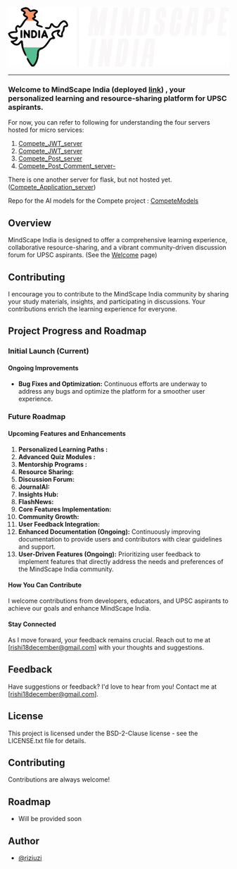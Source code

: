 <div style="text-align: center;">
    <img src="https://github.com/riziuzi/Compete/blob/master/public/img/dark.svg" alt="MindScape India logo">
</div>

--------------------------------------------------------------------------------

### Welcome to MindScape India (deployed [link](https://compete-j0qb.onrender.com/)) , your personalized learning and resource-sharing platform for UPSC aspirants.

For now, you can refer to following for understanding the four servers hosted for micro services:

1) [Compete_JWT_server](https://github.com/riziuzi/Compete_JWT_server)
2) [Compete_JWT_server](https://github.com/riziuzi/Compete_User_server)
3) [Compete_Post_server](https://github.com/riziuzi/Compete_Post_server)
4) [Compete_Post_Comment_server-](https://github.com/riziuzi/Compete_Post_Comment_server-)

There is one another server for flask, but not hosted yet. ([Compete_Application_server](https://github.com/riziuzi/Compete_Application_server))

Repo for the AI models for the Compete project : [CompeteModels](https://github.com/riziuzi/CompeteModels)

## Overview

MindScape India is designed to offer a comprehensive learning experience, collaborative resource-sharing, and a vibrant community-driven discussion forum for UPSC aspirants. (See the [Welcome](https://compete-j0qb.onrender.com/welcome) page)

## Contributing

I encourage you to contribute to the MindScape India community by sharing your study materials, insights, and participating in discussions. Your contributions enrich the learning experience for everyone.

## Project Progress and Roadmap

### Initial Launch (Current)

#### Ongoing Improvements

- **Bug Fixes and Optimization:** Continuous efforts are underway to address any bugs and optimize the platform for a smoother user experience.

### Future Roadmap

#### Upcoming Features and Enhancements

1. **Personalized Learning Paths :**
2. **Advanced Quiz Modules :**
3. **Mentorship Programs :**
4. **Resource Sharing:**
5. **Discussion Forum:**
6. **JournalAI:**
7. **Insights Hub:**
8. **FlashNews:**
9. **Core Features Implementation:**
10. **Community Growth:**
11. **User Feedback Integration:**
12. **Enhanced Documentation (Ongoing):** Continuously improving documentation to provide users and contributors with clear guidelines and support.
13. **User-Driven Features (Ongoing):** Prioritizing user feedback to implement features that directly address the needs and preferences of the MindScape India community.

#### How You Can Contribute

I welcome contributions from developers, educators, and UPSC aspirants to achieve our goals and enhance MindScape India.

#### Stay Connected

As I move forward, your feedback remains crucial. Reach out to me at [rishi18december@gmail.com] with your thoughts and suggestions.

## Feedback

Have suggestions or feedback? I'd love to hear from you! Contact me at [rishi18december@gmail.com].

## License

This project is licensed under the BSD-2-Clause license - see the LICENSE.txt file for details.

## Contributing

Contributions are always welcome!

## Roadmap

- Will be provided soon

## Author

- [@riziuzi](https://www.github.com/riziuzi)
